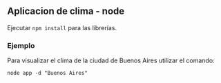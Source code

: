 ## Aplicacion de clima - node

Ejecutar ```npm install``` para las librerías.

### Ejemplo

Para visualizar el clima de la ciudad de Buenos Aires utilizar el comando:

```
node app -d "Buenos Aires"
```

